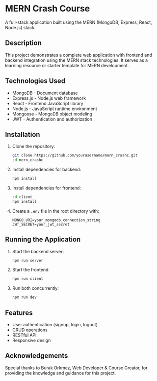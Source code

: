 # MERN Crash Course

A full-stack application built using the MERN (MongoDB, Express, React, Node.js) stack.

## Description

This project demonstrates a complete web application with frontend and backend integration using the MERN stack technologies. It serves as a learning resource or starter template for MERN development.

## Technologies Used

- MongoDB - Document database
- Express.js - Node.js web framework
- React - Frontend JavaScript library
- Node.js - JavaScript runtime environment
- Mongoose - MongoDB object modeling
- JWT - Authentication and authorization

## Installation

1. Clone the repository:

   ```bash
   git clone https://github.com/yourusername/mern_crashc.git
   cd mern_crashc
   ```

2. Install dependencies for backend:

   ```bash
   npm install
   ```

3. Install dependencies for frontend:

   ```bash
   cd client
   npm install
   ```

4. Create a `.env` file in the root directory with:
   ```
   MONGO_URI=your_mongodb_connection_string
   JWT_SECRET=your_jwt_secret
   ```

## Running the Application

1. Start the backend server:

   ```bash
   npm run server
   ```

2. Start the frontend:

   ```bash
   npm run client
   ```

3. Run both concurrently:
   ```bash
   npm run dev
   ```

## Features

- User authentication (signup, login, logout)
- CRUD operations
- RESTful API
- Responsive design

## Acknowledgements

Special thanks to Burak Orkmez, Web Developer & Course Creator, for providing the knowledge and guidance for this project.
